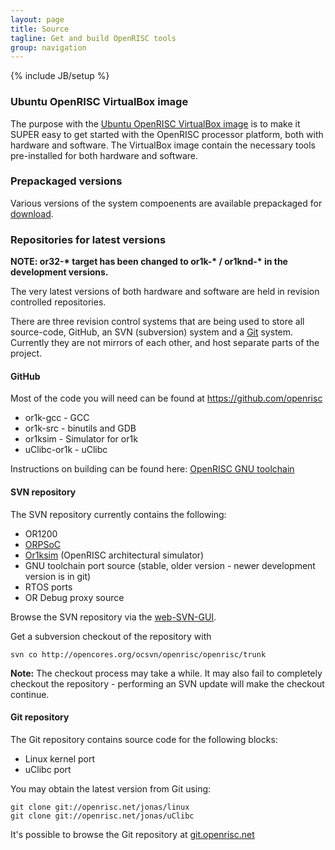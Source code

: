 ```yaml
---
layout: page
title: Source
tagline: Get and build OpenRISC tools
group: navigation
---
```

{% include JB/setup %}

### Ubuntu OpenRISC VirtualBox image

The purpose with the [Ubuntu OpenRISC VirtualBox image][] is to make it
SUPER easy to get started with the OpenRISC processor platform, both
with hardware and software. The VirtualBox image contain the necessary
tools pre-installed for both hardware and software.

### Prepackaged versions

Various versions of the system compoenents are available prepackaged for
[download][].

### Repositories for latest versions

**NOTE: or32-\* target has been changed to or1k-\* / or1knd-\* in the
development versions.**

The very latest versions of both hardware and software are held in
revision controlled repositories.

There are three revision control systems that are being used to store
all source-code, GitHub, an SVN (subversion) system and a [Git][]
system. Currently they are not mirrors of each other, and host separate
parts of the project.

#### GitHub

Most of the code you will need can be found at
<https://github.com/openrisc>

-   or1k-gcc - GCC
-   or1k-src - binutils and GDB
-   or1ksim - Simulator for or1k
-   uClibc-or1k - uClibc

Instructions on building can be found here: [OpenRISC GNU toolchain][]

#### SVN repository

The SVN repository currently contains the following:

-   OR1200
-   [ORPSoC][]
-   [Or1ksim][] (OpenRISC architectural simulator)
-   GNU toolchain port source (stable, older version - newer development
    version is in git)
-   RTOS ports
-   OR Debug proxy source

Browse the SVN repository via the [web-SVN-GUI][].

Get a subversion checkout of the repository with

`svn co http://opencores.org/ocsvn/openrisc/openrisc/trunk`

**Note:** The checkout process may take a while. It may also fail to
completely checkout the repository - performing an SVN update will make
the checkout continue.

#### Git repository

The Git repository contains source code for the following blocks:

-   Linux kernel port
-   uClibc port

You may obtain the latest version from Git using:

`git clone git://openrisc.net/jonas/linux`\
`git clone git://openrisc.net/jonas/uClibc`

It's possible to browse the Git repository at [git.openrisc.net][]

  [Ubuntu OpenRISC VirtualBox image]: Ubuntu_VirtualBox-image_updates_and_information
    "wikilink"
  [download]: http://opencores.org/download,or1k
  [Git]: http://git-scm.com/about
  [OpenRISC GNU toolchain]: http://opencores.org/or1k/OpenRISC_GNU_tool_chain#Installation_of_development_versions
  [ORPSoC]: OR1K:Community_Portal#ORPSoC "wikilink"
  [Or1ksim]: Or1ksim "wikilink"
  [web-SVN-GUI]: http://opencores.org/websvn,listing,openrisc
  [git.openrisc.net]: http://git.openrisc.net
